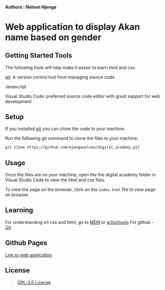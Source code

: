 #### Authors : Nelson Njenga


# Web application to display Akan name based on gender

## Getting Started Tools

The following tools will help make it easier to learn html and css.

[git](https://github.com/): A version control tool form managing source code

Javascript

Visual Studio Code: preferred source code editor with great support for web development

## Setup 
If you installed [git](https://github.com/) you can clone the code to your machine.

Run the following git command to clone the files to your machine:

```bash
git clone https://github.com/njenganelson/digital_academy.git
```
## Usage
Once the files are on your machine, open the the digital academy folder in Visual Studio Code to view the html and css files.

To view the page on the browser, click on the ```index.html``` file to view page on browser.

## Learning
For understanding on css and html, go to [MDN](https://developer.mozilla.org/en-US/docs/Glossary/CSS) or [w3schools](https://www.w3schools.com/)
For github - [Git](https://github.com/)

## Github Pages
[Link to web application](https://njenganelson.github.io/akan-name/)


## License
> [GPL-3.0 License](LICENSE)
